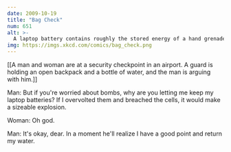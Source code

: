 ```yaml
---
date: 2009-10-19
title: "Bag Check"
num: 651
alt: >-
  A laptop battery contains roughly the stored energy of a hand grenade, and if shorted it ... hey!  You can't arrest me if I prove your rules inconsistent!
img: https://imgs.xkcd.com/comics/bag_check.png
---
```

[[A man and woman are at a security checkpoint in an airport. A guard is holding an open backpack and a bottle of water, and the man is arguing with him.]]

Man: But if you're worried about bombs, why are you letting me keep my laptop batteries? If I overvolted them and breached the cells, it would make a sizeable explosion.

Woman: Oh god.

Man: It's okay, dear. In a moment he'll realize I have a good point and return my water.

